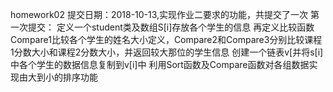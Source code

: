 homework02   提交日期：2018-10-13,实现作业二要求的功能，共提交了一次
第一次提交：
定义一个student类及数组S[i]存放各个学生的信息
再定义比较函数Compare1比较各个学生的姓名大小定义，Compare2和Compare3分别比较课程1分数大小和课程2分数大小，并返回较大那位的学生信息
创建一个链表v[并将s[i]中各个学生的数据信息复制到v[i]中
利用Sort函数及Compare函数对各组数据实现由大到小的排序功能
